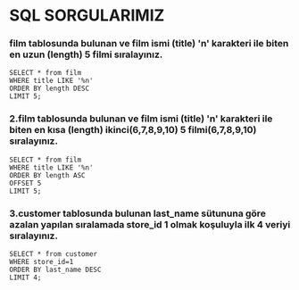# SQL SORGULARIMIZ

### film tablosunda bulunan ve film ismi (title) 'n' karakteri ile biten en uzun (length) 5 filmi sıralayınız.
```
SELECT * from film
WHERE title LIKE '%n'
ORDER BY length DESC
LIMIT 5;
```
### 2.film tablosunda bulunan ve film ismi (title) 'n' karakteri ile biten en kısa (length) ikinci(6,7,8,9,10) 5 filmi(6,7,8,9,10) sıralayınız.
```
SELECT * from film
WHERE title LIKE '%n'
ORDER BY length ASC
OFFSET 5
LIMIT 5;
```
### 3.customer tablosunda bulunan last_name sütununa göre azalan yapılan sıralamada store_id 1 olmak koşuluyla ilk 4 veriyi sıralayınız.
```
SELECT * from customer
WHERE store_id=1
ORDER BY last_name DESC
LIMIT 4;
```

